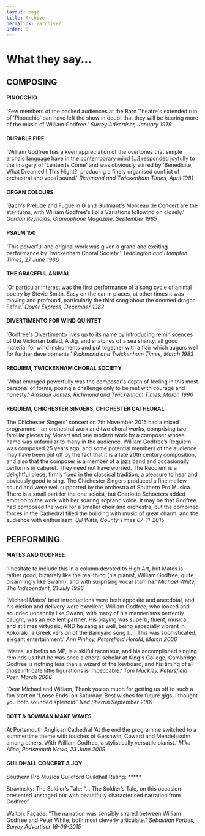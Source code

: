```yaml
---
layout: page
title: Archive
permalink: /archive/
Order: 3
---
```

# What they say...

## COMPOSING

#### PINOCCHIO
'Few members of the packed audiences at the Barn Theatre's extended run of 'Pinocchio' can have left the show in doubt that they will be hearing more of the music of William Godfree.'
_Surrey Advertiser, January 1979_

#### DURABLE FIRE
'William Godfree has a keen appreciation of the overtones that simple archaic language have in the contemporary mind [...] responded joyfully to the imagery of 'Lenten Is Come' and was obviously stirred by 'Benedicite, What Dreamed I This Night?' producing a finely organised conflict of orchestral and vocal sound.'
_Richmond and Twickenham Times, April 1981_

#### ORGAN COLOURS
'Bach's Prelude and Fugue in G and Guilmant's Morceau de Concert are the star turns, with William Godfree's Folia Variations following on closely.'
_Gordon Reynolds, Gramophone Magazine, September 1985_

#### PSALM 150
'This powerful and original work was given a grand and exciting performance by Twickenham Choral Society.'
_Teddington and Hampton Times, 27 June 1986_

#### THE GRACEFUL ANIMAL
'Of particular interest was the first performance of a song cycle of animal poetry by Stevie Smith. Easy on the ear in places, at other times it was moving and profound, particularly the third song about the doomed dragon Fafnir.'
_Dover Express, December 1982_

#### DIVERTIMENTO FOR WIND QUINTET
'Godfree's Divertimento lives up to its name by introducing reminiscences of the Victorian ballad, A Jig, and snatches of a sea shanty, all good material for wind instruments and put together with a flair which augurs well for further developments.'
_Richmond and Twickenham Times, March 1983_

#### REQUIEM, TWICKENHAM CHORAL SOCIETY
'What emerged powerfully was the composer's depth of feeling in this most personal of forms, posing a challenge only to be met with courage and honesty.'
_Alasdair James, Richmond and Twickenham Times, March 1990_

#### REQUIEM, CHICHESTER SINGERS, CHICHESTER CATHEDRAL
The Chichester Singers’ concert on 7th November 2015 had a mixed programme - an orchestral work and two choral works, comprising two familiar pieces by Mozart and one modern work by a composer whose name was unfamiliar to many in the audience. 
William Godfree’s Requiem was composed 25 years ago, and some potential members of the audience may have been put off by the fact that it is a late 20th century composition, and also that the composer is a member of a jazz band and occasionally performs in cabaret.  They need not have worried.  The Requiem is a delightful piece, firmly fixed in the classical tradition, a pleasure to hear and obviously good to sing.  The Chichester Singers produced a fine mellow sound and were well supported by the orchestra of Southern Pro Musica.  There is a small part for the one soloist, but Charlotte Schoeters added emotion to the work with her soaring soprano voice.  It may be that Godfree had composed the work for a smaller choir and orchestra, but the combined forces in the Cathedral filled the building with music of great charm, and the audience with enthusiasm. 
_Bill Witts, County Times 07-11-2015_

## PERFORMING

#### MATES AND GODFREE
'I hesitate to include this in a column devoted to High Art, but Mates is rather good, bizarrely like the real thing (his pianist, William Godfree, quite disarmingly like Swann), and with surprising vocal stamina.'
_Michael White, The Independent, 21 July 1996_

'Michael Mates' brief introductions were both apposite and anecdotal, and his diction and delivery were excellent.  William Godfree, who looked and sounded uncannily like Swann, with many of his mannerisms perfectly caught, was an exellent partner. His playing was superb, fluent, musical, and at times virtuosic, AND he sang as well, being especially vibrant in Kokoraki, a Greek version of the Barnyard song [...] This was sophisticated, elegant entertainment.' _Ann Pinhey, Petersfield Herald, March 2006_

'Mates, as befits an MP, is a skilful raconteur, and his accomplished singing reminds us that he was once a choral scholar at King's College, Cambridge. Godfree is nothing less than a wizard of the keyboard, and his timing of all those intricate little figurations is impeccable.' _Tom Muckley, Petersfield Post, March 2006_

'Dear Michael and William, Thank you so much for getting us off to such a fun start on 'Loose Ends' on Saturday. Best wishes for future gigs. I thought you both sounded splendid.' _Ned Sherrin September 2001_

#### BOTT & BOWMAN MAKE WAVES 
At Portsmouth Anglican Cathedral 
'At the end the programme switched to a summertime theme with touches of Gershwin, Coward and Mendelssohn among others. With William Godfree, a stylistically versatile pianist.'
_Mike Allen, Portsmouth News, 23 June 2009_

#### GUILDHALL CONCERT A JOY

Southern Pro Musica
Guildford Guildhall
Rating: *****

Stravinsky: The Soldier’s Tale:
“… The Soldier’s Tale, on this occasion presented unstaged but with beautifully characterised narration from Godfree”

Walton: Façade:
“The narration was sensibly shared between William Godfree and Peter White, both most cleverly articulate.”
_Sebastian Forbes, Surrey Advertiser 16-06-2015_



